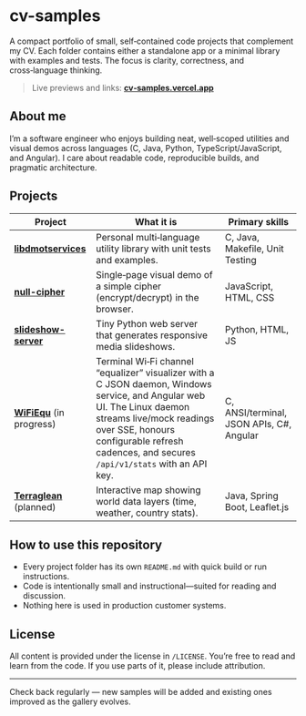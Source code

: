 # cv-samples

A compact portfolio of small, self‑contained code projects that complement my CV. Each folder contains either a standalone app or a minimal library with examples and tests. The focus is clarity, correctness, and cross‑language thinking.

> Live previews and links: [**cv‑samples.vercel.app**](https://cv-samples.vercel.app)

## About me
I’m a software engineer who enjoys building neat, well‑scoped utilities and visual demos across languages (C, Java, Python, TypeScript/JavaScript, and Angular). I care about readable code, reproducible builds, and pragmatic architecture.

## Projects

| Project | What it is | Primary skills |
|---|---|---|
| **[libdmotservices](libdmotservices/README.md)** | Personal multi‑language utility library with unit tests and examples. | C, Java, Makefile, Unit Testing |
| **[null-cipher](null-cipher/README.md)** | Single‑page visual demo of a simple cipher (encrypt/decrypt) in the browser. | JavaScript, HTML, CSS |
| **[slideshow-server](slideshow-server/README.md)** | Tiny Python web server that generates responsive media slideshows. | Python, HTML, JS |
| **[WiFiEqu](wifiequ/README.md)** (in progress) | Terminal Wi‑Fi channel “equalizer” visualizer with a C JSON daemon, Windows service, and Angular web UI. The Linux daemon streams live/mock readings over SSE, honours configurable refresh cadences, and secures `/api/v1/stats` with an API key. | C, ANSI/terminal, JSON APIs, C#, Angular |
| **[Terraglean](terraglean/README.md)** (planned) | Interactive map showing world data layers (time, weather, country stats). | Java, Spring Boot, Leaflet.js |

## How to use this repository
- Every project folder has its own `README.md` with quick build or run instructions.
- Code is intentionally small and instructional—suited for reading and discussion.
- Nothing here is used in production customer systems.

## License
All content is provided under the license in `/LICENSE`. You’re free to read and learn from the code. If you use parts of it, please include attribution.


---

Check back regularly — new samples will be added and existing ones improved as the gallery evolves.
